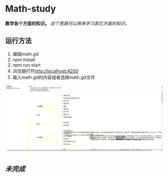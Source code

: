 # Math-study

__数学各个方面的知识。__ _这个思路可以用来学习其它方面的知识。_

## 运行方法

1. 编辑math.gd
2. npm install
3. npm run start
4. 浏览器打开[http://localhost:4200](http://localhost:4200)
5. 输入math.gd的内容或者选择math.gd文件

![eg](./img/img1.jpg)

## _未完成_

